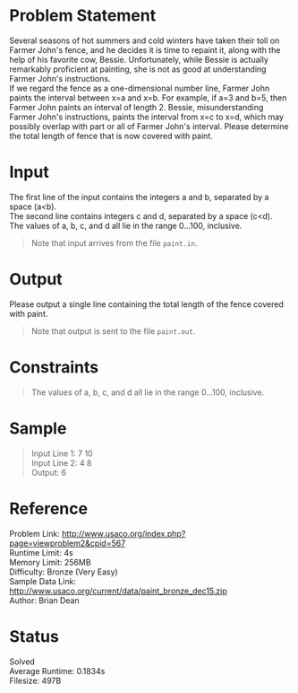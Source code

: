 # Problem Statement
Several seasons of hot summers and cold winters have taken their toll on Farmer John's fence, and he decides it is time to repaint it, along with the help of his favorite cow, Bessie. Unfortunately, while Bessie is actually remarkably proficient at painting, she is not as good at understanding Farmer John's instructions. <br>
If we regard the fence as a one-dimensional number line, Farmer John paints the interval between x=a and x=b. For example, if a=3 and b=5, then Farmer John paints an interval of length 2. Bessie, misunderstanding Farmer John's instructions, paints the interval from x=c to x=d, which may possibly overlap with part or all of Farmer John's interval. Please determine the total length of fence that is now covered with paint.

# Input
The first line of the input contains the integers a and b, separated by a space (a<b).<br>
The second line contains integers c and d, separated by a space (c<d).<br>
The values of a, b, c, and d all lie in the range 0…100, inclusive.
> Note that input arrives from the file ```paint.in```.

# Output
Please output a single line containing the total length of the fence covered with paint.
> Note that output is sent to the file ```paint.out```.

# Constraints
> The values of a, b, c, and d all lie in the range 0…100, inclusive.

# Sample
> Input Line 1: 7 10<br>
> Input Line 2: 4 8<br>
> Output: 6

# Reference
Problem Link: <a href="http://www.usaco.org/index.php?page=viewproblem2&cpid=567">http://www.usaco.org/index.php?page=viewproblem2&cpid=567</a><br>
Runtime Limit: 4s<br>
Memory Limit: 256MB<br>
Difficulty: Bronze (Very Easy)<br>
Sample Data Link: <a href="http://www.usaco.org/current/data/paint_bronze_dec15.zip">http://www.usaco.org/current/data/paint_bronze_dec15.zip</a><br>
Author: Brian Dean

# Status
Solved<br>
Average Runtime: 0.1834s<br>
Filesize: 497B
